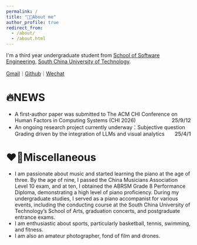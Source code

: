 ```yaml
---
permalink: /
title: "👨‍🎓About me"
author_profile: true
redirect_from:
  - /about/
  - /about.html
---
```

I'm a third year undergraduate student from [School of Software Engineering](https://www2.scut.edu.cn/sse/), [South China University of Technology](https://www.scut.edu.cn/new/).

[Gmail](Daniellin040608@gmail.com)｜[Github](https://github.com/NorthXyRan)｜[Wechat](../images/wechat.jpg)

# 🔥NEWS

- A first-author paper was submitted to  The ACM CHI Conference on Human Factors in Computing Systems (CHI 2026) <span style="float:right; font-weight:bold; color:#555;">25/9/12</span>
- An ongoing research project currently underway：Subjective question Grading driven by the integration of LLMs and visual analytics <span style="float:right; font-weight:bold; color:#555;">25/4/1</span>

# ❤️‍🔥Miscellaneous

- I am passionate about music and started learning the piano at the age of three. By the age of nine, I passed the China Musicians Association Level 10 exam, and at ten, I obtained the ABRSM Grade 8 Performance Diploma, demonstrating a high level of piano proficiency. During my undergraduate studies, I served as a piano accompanist for various events, including the conducting course at the South China University of Technology’s School of Arts, graduation concerts, and postgraduate entrance exams.
- I am enthusiastic about sports, particularly basketball, tennis, swimming, and fitness.
- I am also an amateur photographer, fond of film and drones.
